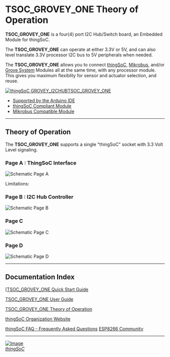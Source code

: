 # TSOC_GROVEY_ONE Theory of Operation

**TSOC_GROVEY_ONE** is a four(4) port I2C Hub/Switch board, an Embedded Module for thingSoC.

The **TSOC_GROVEY_ONE** can operate at either 3.3V or 5V, and can also level translate 3.3V processor I2C bus to 5V peripherals when needed.

The **TSOC_GROVEY_ONE** allows you to connect [thingSoC](http://thingsoc.github.io/), [Mikrobus](http://www.mikroe.com/mikrobus/), 
and/or [Grove System](http://www.seeedstudio.com/blog/2016/03/09/tutorial-intro-to-grove-connectors-for-arduinoraspberry-pi-projects/) 
Modules all at the same time, with any processor module.
This gives you maximum flexiblity for sensor and actuator selection, and reuse. 


[![thingSoC GROVEY_I2CHUB](https://github.com/thingSoC/TSOC_GROVEY_ONE/blob/master/TSOC_GROVEY_ONE/images/product/TSOC_GROVEY_ONE_top.png?raw=true)TSOC_GROVEY_ONE](https://github.com/thingSoC/TSOC_GROVEY_ONE/)

* [Supported by the Arduino IDE](https://www.arduino.cc/) 
* [thingSoC Compliant Module](http://www.thingsoc.com)
* [Mikrobus Compatible Module](http://www.mikroe.com/mikrobus/) 

---------------------------------------

## Theory of Operation <a name="theory_index"/>

The **TSOC_GROVEY_ONE** supports a single "thingSoC" socket with 3.3 Volt Level signaling.

### Page A : ThingSoC Interface <a name="PAGEA"/>


![Schematic Page A](https://raw.githubusercontent.com/PatternAgents/TSOC_GROVEY_ONE/master/TSOC_GROVEY_ONE/docs/images/sch_page_1.png "Schematic Page A")

Limitations: 

   
   
### Page B : I2C Hub Controller <a name="PAGEB"/>


![Schematic Page B](https://raw.githubusercontent.com/PatternAgents/TSOC_GROVEY_ONE/master/TSOC_GROVEY_ONE/docs/images/sch_page_2.png "Schematic Page B")

### Page C <a name="PAGEC"/>

![Schematic Page C](https://raw.githubusercontent.com/PatternAgents/TSOC_GROVEY_ONE/master/TSOC_GROVEY_ONE/docs/images/sch_page_3.png "Schematic Page C")

### Page D <a name="PAGED"/>

![Schematic Page D](https://raw.githubusercontent.com/PatternAgents/TSOC_GROVEY_ONE/master/TSOC_GROVEY_ONE/docs/images/sch_page_4.png "Schematic Page D")

---------------------------------------

## Documentation Index <a name="documentation_index"/>

[[TSOC_GROVEY_ONE Quick Start Guide](https://github.com/thingSoC/TSOC_GROVEY_ONE/blob/master/TSOC_GROVEY_ONE/docs/QuickStart.md)

[TSOC_GROVEY_ONE User Guide](https://github.com/thingSoC/TSOC_GROVEY_ONE/blob/master/TSOC_GROVEY_ONE/docs/UserGuide.md)

[TSOC_GROVEY_ONE Theory of Operation](https://github.com/thingSoC/TSOC_GROVEY_ONE/blob/master/TSOC_GROVEY_ONE/docs/TheoryOfOperation.md)

[thingSoC Organization Website](http://thingSoC.github.io)

[thingSoC FAQ - Frequently Asked Questions](http://thingsoc.github.io/support/faq.html)
[ESP8266 Community](https://github.com/esp8266/Arduino)

---------------------------------------

[![Image](http://thingsoc.github.io/img/projects/thingSoC/thingSoC_thumb.png?raw=true)  
*thingSoC*](http://thingsoc.github.io) 
 
